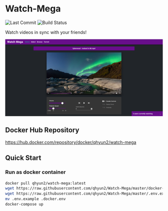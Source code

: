 # Watch-Mega

![Last Commit](https://img.shields.io/github/last-commit/qhyun2/Watch-Mega)
![Build Status](https://img.shields.io/github/workflow/status/qhyun2/watch-mega/CI)

Watch videos in sync with your friends!

![Demo](public/demo.png)

## Docker Hub Repository

https://hub.docker.com/repository/docker/qhyun2/watch-mega

## Quick Start

### Run as docker container

```sh
docker pull qhyun2/watch-mega:latest
wget https://raw.githubusercontent.com/qhyun2/Watch-Mega/master/docker-compose.yml
wget https://raw.githubusercontent.com/qhyun2/Watch-Mega/master/.env.example
mv .env.example .docker.env
docker-compose up
```
